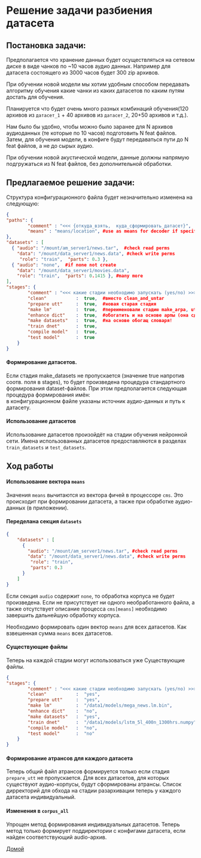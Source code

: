 # Решение задачи разбиения датасета

## Постановка задачи:

Предполагается что хранение данных будет осуществляться на сетевом диске в виде
чанков по ~10 часов аудио данных. Например для датасета состоящего из 3000 часов
будет 300 zip архивов.

При обучении новой модели мы хотим удобным способом передавать алгоритму обучения
какие чанки из каких датасетов по каким путям достать для обучения.

Планируется что будет очень много разных комбинаций обучения(120 архивов из
`датасет_1` + 40 архивов  из `датасет_2`,  20+50 архивов и т.д.).

Нам было бы удобно, чтобы можно было заранее для N архивов аудиоданных
(те которые по 10 часов) подготовить N feat файлов. Затем, для обучения модели,
в конфиге будут передаваться пути до  N feat файлов, а не до сырых аудио.

При обучении новой акустической модели, данные должны напрямую подгружаться
из N feat файлов, без дополнительной обработки.


## Предлагаемое решение задачи:

Структура конфигурационного файла будет незначительно изменена на следующую:
```json
{
"paths": {
        "comment" : "<<< {откуда_взять,  куда_сформировать_датасет}",
        "means" : "means/location", #use as means for decoder if specified
},
"datasets" : [
  { "audio": "/mount/am_server1/news.tar",  #check read perms
    "data": "/mount/data_server1/news.data", #check write perms
     "role": "train",  "parts": 0.3 },
  { "audio": "none",  #if none not create
    "data": "/mount/data_server1/movies.data",  
    "role": "train",  "parts": 0.1415 }, #many more
],
"stages": {
        "comment" : "<<< какие стадии необходимо запускать (yes/no) >>>",
        "clean"           :  true,  #вместо clean_and_untar
        "prepare utt"     :  true,  #новая старая стадия
        "make lm"         :  true,  #переименовали стадию make_arpa, utt участвует в обогащении.
        "enhance dict"    :  true,  #обогатить и на основе арпы (она сделает текстовичок)
        "make datasets"   :  true,  #на основе обогащ словаря!
        "train dnet"      :  true,
        "compile model"   :  true,
        "test model"      :  true
    }
}
```

#### Формирование датасетов.  
Если стадия make_datasets не пропускается (значение true напротив соотв. поля в stages),
то будет произведена процедура стандартного формирования dataset-файлов. При этом
предполагается следующая процедура формирования имён:  
в конфигурационном файле указаны источник аудио-данных и путь к датасету.   

#### Использование датасетов
Использование датасетов произойдёт на стадии обучения нейронной сети.
Имена использованных датасетов предоставляются в разделах `train_datasets` и
`test_datasets`.

## Ход работы

#### Использование вектора `means`
Значения `means` вычитаются из вектора фичей в процессоре `cms`. Это происходит
при формировании датасета, а также при обработке аудио-данных (в приложении).

#### Переделана секция `datasets`
```json
{
    "datasets" : [
      {
        "audio": "/mount/am_server1/news.tar", #check read perms
        "data": "/mount/data_server1/news.data", #check write perms
         "role": "train",  
         "parts": 0.3
      }
    ]
}
```
Eсли секция `audio` содержит `none`, то обработка корпуса не будет произведена.
Если не присутствует ни одного необработанного файла, а также отсутствует описание
процесса `cms[means]` необходимо завершить дальнейшую обработку корпуса.

Необходимо формировать один вектор `means` для всех датасетов. Как взвешенная
сумма `means` всех датасетов.

#### Существующие файлы
Теперь на каждой стадии могут использоваться уже Существующие файлы.
```json
{
"stages": {
        "comment" : "<<< какие стадии необходимо запускать (yes/no) >>>",
        "clean"           :  "yes",
        "prepare utt"     :  "yes",
        "make lm"         :  "/data1/models/mega_news.lm.bin",
        "enhance dict"    :  "no",
        "make datasets"   :  "yes",
        "train dnet"      :  "/data1/models/lstm_5l_400n_1300hrs.numpy",
        "compile model"   :  "no",
        "test model"      :  "no"
    }
}
```

#### Формирование атрансов для каждого датасета
Теперь общий файл атрансов формируется только если стадия `prepare_utt`
не пропускается. Для всех датасетов, для которых существуют аудио-корпусы,
будут сформированы атрансы.
Список дирректорий для обхода на стадии разархивации теперь у каждого датасета
индивидуальный.

#### Изменения в `corpus_all`
Упрощен метод формирования индивидуальных датасетов. Теперь метод только
формирует поддиректории с конфигами датасета, если найден соответствующий
audio-архив.

[Домой](index.html)
